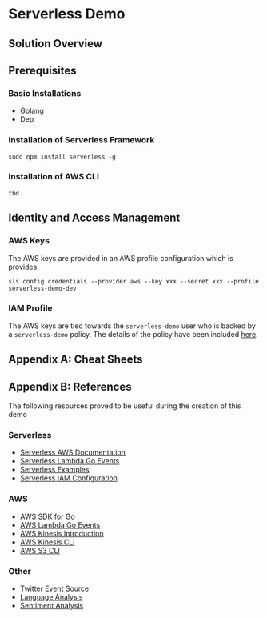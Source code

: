 # Serverless Demo

## Solution Overview

## Prerequisites

### Basic Installations

* Golang
* Dep

### Installation of Serverless Framework

```(sh)
sudo npm install serverless -g
```

### Installation of AWS CLI

```(sh)
tbd.
```

## Identity and Access Management

### AWS Keys

The AWS keys are provided in an AWS profile configuration which is provides

```(sh)
sls config credentials --provider aws --key xxx --secret xxx --profile serverless-demo-dev
```

### IAM Profile

The AWS keys are tied towards the `serverless-demo` user who is backed by a `serverless-demo`
policy. The details of the policy have been included [here](./serverless-demo-policy).

## Appendix A: Cheat Sheets

## Appendix B: References

The following resources proved to be useful during the creation of this demo

### Serverless

* [Serverless AWS Documentation](https://serverless.com/framework/docs/providers/aws/)
* [Serverless Lambda Go Events](https://serverless.com/blog/framework-example-golang-lambda-support/)
* [Serverless Examples](https://github.com/serverless/examples)
* [Serverless IAM Configuration](https://gist.github.com/ServerlessBot/7618156b8671840a539f405dea2704c8)

### AWS

* [AWS SDK for Go](https://docs.aws.amazon.com/sdk-for-go/v1/developer-guide/welcome.html)
* [AWS Lambda Go Events](https://github.com/aws/aws-lambda-go/tree/master/events)
* [AWS Kinesis Introduction](https://docs.aws.amazon.com/streams/latest/dev/key-concepts.html)
* [AWS Kinesis CLI](https://docs.aws.amazon.com/streams/latest/dev/fundamental-stream.html)
* [AWS S3 CLI]()

### Other

* [Twitter Event Source](https://github.com/awslabs/aws-serverless-twitter-event-source)
* [Language Analysis](https://github.com/chrisport/go-lang-detector)
* [Sentiment Analysis](https://github.com/cdipaolo/sentiment)

